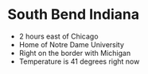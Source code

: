 # South Bend Indiana

- 2 hours east of Chicago
- Home of Notre Dame University
- Right on the border with Michigan
- Temperature is 41 degrees right now
